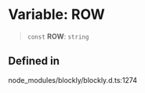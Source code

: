# Variable: ROW

> `const` **ROW**: `string`

## Defined in

node_modules/blockly/blockly.d.ts:1274
